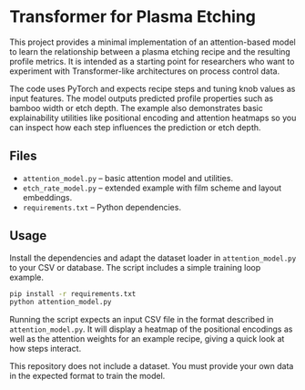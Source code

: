 # Transformer for Plasma Etching

This project provides a minimal implementation of an attention-based model
to learn the relationship between a plasma etching recipe and the resulting
profile metrics. It is intended as a starting point for researchers who want
to experiment with Transformer-like architectures on process control data.

The code uses PyTorch and expects recipe steps and tuning knob values as input
features. The model outputs predicted profile properties such as bamboo width
or etch depth. The example also demonstrates basic explainability utilities
like positional encoding and attention heatmaps so you can inspect how each
step influences the prediction or etch depth.


## Files

- `attention_model.py` – basic attention model and utilities.
- `etch_rate_model.py` – extended example with film scheme and layout embeddings.
- `requirements.txt` – Python dependencies.

## Usage

Install the dependencies and adapt the dataset loader in `attention_model.py`
to your CSV or database. The script includes a simple training loop example.

```bash
pip install -r requirements.txt
python attention_model.py
```



Running the script expects an input CSV file in the format described in
`attention_model.py`. It will display a heatmap of the positional encodings as
well as the attention weights for an example recipe, giving a quick look at how
steps interact.


This repository does not include a dataset. You must provide your own
data in the expected format to train the model.
